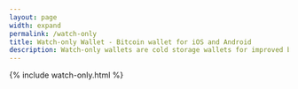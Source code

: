```yaml
---
layout: page
width: expand
permalink: /watch-only
title: Watch-only Wallet - Bitcoin wallet for iOS and Android
description: Watch-only wallets are cold storage wallets for improved bitcoin security. A Bitcoin wallet for iOS. Easy to use and secure
---
```


{% include watch-only.html %}

